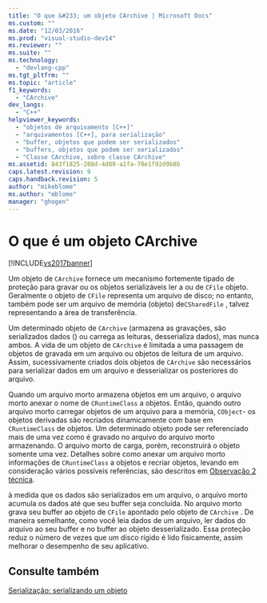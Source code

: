 ```yaml
---
title: "O que &#233; um objeto CArchive | Microsoft Docs"
ms.custom: ""
ms.date: "12/03/2016"
ms.prod: "visual-studio-dev14"
ms.reviewer: ""
ms.suite: ""
ms.technology: 
  - "devlang-cpp"
ms.tgt_pltfrm: ""
ms.topic: "article"
f1_keywords: 
  - "CArchive"
dev_langs: 
  - "C++"
helpviewer_keywords: 
  - "objetos de arquivamento [C++]"
  - "arquivamentos [C++], para serialização"
  - "buffer, objetos que podem ser serializados"
  - "buffers, objetos que podem ser serializados"
  - "Classe CArchive, sobre classe CArchive"
ms.assetid: 843f1825-288d-4d89-a1fa-70e1f92d9b8b
caps.latest.revision: 9
caps.handback.revision: 5
author: "mikeblome"
ms.author: "mblome"
manager: "ghogen"
---
```

# O que &#233; um objeto CArchive
[!INCLUDE[vs2017banner](../assembler/inline/includes/vs2017banner.md)]

Um objeto de `CArchive` fornece um mecanismo fortemente tipado de proteção para gravar ou os objetos serializáveis ler a ou de `CFile` objeto.  Geralmente o objeto de `CFile` representa um arquivo de disco; no entanto, também pode ser um arquivo de memória \(objeto\) de`CSharedFile` , talvez representando a área de transferência.  
  
 Um determinado objeto de `CArchive` \(armazena as gravações, são serializados dados \(\) ou carrega as leituras, desserializa dados\), mas nunca ambos.  A vida de um objeto de `CArchive` é limitada a uma passagem de objetos de gravada em um arquivo ou objetos de leitura de um arquivo.  Assim, sucessivamente criados dois objetos de `CArchive` são necessários para serializar dados em um arquivo e desserializar os posteriores do arquivo.  
  
 Quando um arquivo morto armazena objetos em um arquivo, o arquivo morto anexar o nome de `CRuntimeClass` a objetos.  Então, quando outro arquivo morto carregar objetos de um arquivo para a memória, `CObject`\- os objetos derivadas são recriados dinamicamente com base em `CRuntimeClass` de objetos.  Um determinado objeto pode ser referenciado mais de uma vez como é gravado no arquivo do arquivo morto armazenando.  O arquivo morto de carga, porém, reconstruirá o objeto somente uma vez.  Detalhes sobre como anexar um arquivo morto informações de `CRuntimeClass` a objetos e recriar objetos, levando em consideração vários possíveis referências, são descritos em [Observação 2 técnica](../mfc/tn002-persistent-object-data-format.md).  
  
 à medida que os dados são serializados em um arquivo, o arquivo morto acumula os dados até que seu buffer seja concluída.  No arquivo morto grava seu buffer ao objeto de `CFile` apontado pelo objeto de `CArchive` .  De maneira semelhante, como você leia dados de um arquivo, ler dados do arquivo ao seu buffer e no buffer ao objeto desserializado.  Essa proteção reduz o número de vezes que um disco rígido é lido fisicamente, assim melhorar o desempenho de seu aplicativo.  
  
## Consulte também  
 [Serialização: serializando um objeto](../Topic/Serialization:%20Serializing%20an%20Object.md)